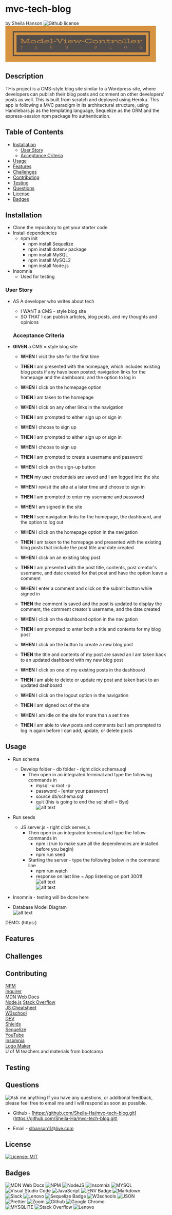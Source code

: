 # mvc-tech-blog<!-- omit from toc -->
by Sheila Hanson ![Github license](https://img.shields.io/badge/license-MIT-blue.svg)  
![alt text](assets/img/logo.png)  
## Description <!-- omit from toc -->
THis project is a CMS-style blog site similar to a Wordpress site, where developers can publish their blog posts and comment on other developers' posts as well. This is built from scratch and deployed using Heroku. This app is following a MVC paradigm in its architectural structure, using Handlebars.js as the templating language, Sequelize as the ORM and the express-session npm package fro authentication.

## Table of Contents <!-- omit from toc -->
  
- [Installation](#installation)
  - [User Story](#user-story)
  - [Acceptance Criteria](#acceptance-criteria)
- [Usage](#usage)
- [Features](#features)
- [Challenges](#challenges)
- [Contributing](#contributing)
- [Testing](#testing)
- [Questions](#questions)
- [License](#license)
- [Badges](#badges)
    

## Installation
- Clone the repository to get your starter code  
- Install dependencies
  - npm init  
    - npm install Sequelize  
    - npm install dotenv package  
    -  npm install MySQL  
    -  npm install MySQL2  
    -  npm install Node.js  
 - Insomnia
   - Used for testing
  
  ### User Story
- AS A developer who writes about tech    
    - I WANT a CMS - style blog site  
    - SO THAT I can publish articles, blog posts, and my thoughts and opinions  
  
  ### Acceptance Criteria  
-  **GIVEN** a CMS = style blog site
     - **WHEN** I visit the site for the first time
     - **THEN** I am presented with the homepage, which includes existing blog posts if any have been posted; navigation links for the homepage and the dashboard; and the option to log in  


     - **WHEN**  I click on the homepage option
     - **THEN** I am taken to the homepage  

     - **WHEN** I click on any other links in the navigation
     - **THEN** I am prompted to either sign up or sign in  

     - **WHEN** I choose to sign up
     - **THEN** I am prompted to either sign up or sign in  

     - **WHEN** I choose to sign up
     - **THEN** I am prompted to create a username and password  

     - **WHEN** I click on the sign-up button
     - **THEN** my user credentials are saved and I am logged into the site  

     - **WHEN** I revisit the site at a later time and choose to sign in
     - **THEN** I am prompted to enter my username and password  

     - **WHEN**  I am signed in the site
     - **THEN**  I see navigation links for the homepage, the dashboard, and the option to log out  

     - **WHEN** I click on the homepage option in the navigation
     - **THEN** I am taken to the homepage and presented with the existing blog posts that include the post title and date created

     - **WHEN** I click on an existing blog post
     - **THEN** I am presented with the post title, contents, post creator's username, and date created for that post and have the option leave a comment  

     - **WHEN** I enter a comment and click on the submit button while signed in
     - **THEN** the comment is saved and the post is updated to display the comment, the comment creator's username, and the date created  

     - **WHEN** I click on the dashboard option in the navigation
     - **THEN** I am prompted to enter both a title and contents for my blog post  

     - **WHEN** I click on the button to create a new blog post
     - **THEN** the title and contents of my post are saved an I am taken back to an updated dashboard with my new blog post  

     - **WHEN** I click on one of my existing posts in the dashboard
     - **THEN** I am able to delete or update my post and taken back to an updated dashboard  

     - **WHEN** I click on the logout option in the navigation
     - **THEN** I am signed out of the site  

     - **WHEN** I am idle on the site for more than a set time
     - **THEN** I am able to view posts and comments but I am prompted to log in again before I can add, update, or delete posts



      
## Usage 
- Run schema
  -  Develop folder - db folder - right click schema.sql 
      -  Then open in an integrated terminal and type the following commands in  
           -  mysql -u root -p  
           -  password - [enter your password]  
           -  source db/schema.sql  
           -  quit (this is going to end the sql shell = Bye)  
   ![alt text](assets/img/mysqlstartup.png)
- Run seeds
  - JS server.js - right click server.js
      - Then open in an integrated terminal and type the follow commands in  
          - npm i (run to make sure all the dependencies are installed before you begin)
          - npm run seed  
      - Starting the server - type the following below in the command line
          - npm run watch  
           - response on last line = App listening on port 3001!  
  ![alt text](assets/img/npmi.png)  
![alt text](assets/img/npmrunwatch.png)
- Insomnia - testing will be done here

 - Database Model Diagram  
![alt text](<assets/img/EER Diagram.png>)  
  
  DEMO: (https:)

## Features
 

## Challenges  



## Contributing
[NPM](https://www.npmjs.com/package/inquirer/v/8.2.4?activeTab=readme#installation)  
[Inquirer](https://www.npmjs.com/package/inquirer/v/8.2.4)  
[MDN Web Docs](https://developer.mozilla.org/en-US/docs/Web)    
[Node.js](https://nodejs.org/docs/latest/api/) 
[Stack Overflow](https://stackoverflow.com/?newreg=67d94556b887449fa2885dadf54a5439)  
[JS Cheatsheet](https://htmlcheatsheet.com/js/)  
[W3school](https://www.w3schools.com/)  
[DEV](https://dev.to/envoy_/150-badges-for-github-pnk#contact)  
[Shields](https://shields.io/)  
[Sequelize](https://sequelize.org/docs/v6/getting-started/)   
[YouTube](https://youtube.com)  
[Insomnia](https://insomnia.rest)  
[Logo Maker](https://logo.com/)  
U of M teachers and materials from bootcamp

## Testing



## Questions
![Ask me anything](https://img.shields.io/badge/Ask%20me-anything-1abc9c.svg)
If you have any questions, or additional feedback, please feel free to email me and I will respond as soon as possible.
    
* Github -
[https://github.com/Sheila-Ha/mvc-tech-blog.git](https://github.com/Sheila-Ha/mvc-tech-blog.git)

* Email -
slhanson11@live.com

## License 

[![License: MIT](https://img.shields.io/badge/License-MIT-yellow.svg)](https://opensource.org/licenses/MIT)



## Badges
![MDN Web Docs](https://img.shields.io/badge/MDN_Web_Docs-black?style=for-the-badge&logo=mdnwebdocs&logoColor=white)  ![NPM](https://img.shields.io/badge/NPM-%23CB3837.svg?style=for-the-badge&logo=npm&logoColor=white)
![NodeJS](https://img.shields.io/badge/node.js-6DA55F?style=for-the-badge&logo=node.js&logoColor=white) ![Insomnia](https://img.shields.io/badge/Insomnia-black?logo=insomnia&logoColor=5849BE) ![MYSQL](https://img.shields.io/badge/MySQL-005C84?style=for-the-badge&logo=mysql&logoColor=white)    
![Visual Studio Code](https://img.shields.io/badge/Visual%20Studio%20Code-0078d7.svg?style=for-the-badge&logo=visual-studio-code&logoColor=white)
![JavaScript](https://img.shields.io/badge/javascript-%23323330.svg?style=for-the-badge&logo=javascript&logoColor=%23F7DF1E)  ![.ENV Badge](https://img.shields.io/badge/.ENV-ECD53F?logo=dotenv&logoColor=000&style=flat-square) 
![Markdown](https://img.shields.io/badge/markdown-%23000000.svg?style=for-the-badge&logo=markdown&logoColor=white)   
![Slack](https://img.shields.io/badge/Slack-4A154B?style=for-the-badge&logo=slack&logoColor=white)  ![Lenovo](https://img.shields.io/badge/lenovo-E2231A?style=for-the-badge&logo=lenovo&logoColor=white)  ![Sequelize Badge](https://img.shields.io/badge/Sequelize-52B0E7?logo=sequelize&logoColor=fff&style=flat-square)
![W3schools](https://img.shields.io/badge/W3Schools-04AA6D?style=for-the-badge&logo=W3Schools&logoColor=white) ![JSON](https://img.shields.io/badge/json-5E5C5C?style=for-the-badge&logo=json&logoColor=red)  
![Prettier](https://img.shields.io/badge/prettier-1A2C34?style=for-the-badge&logo=prettier&logoColor=F7BA3E) ![Zoom](https://img.shields.io/badge/Zoom-2D8CFF?style=for-the-badge&logo=zoom&logoColor=white) ![Github](https://img.shields.io/badge/GitHub-100000?style=for-the-badge&logo=github&logoColor=white)  ![Google Chrome](https://img.shields.io/badge/Google_chrome-4285F4?style=for-the-badge&logo=Google-chrome&logoColor=white)  
![MYSQLITE](https://img.shields.io/badge/Sqlite-003B57?style=for-the-badge&logo=sqlite&logoColor=white) ![Stack Overflow](https://img.shields.io/badge/Stack_Overflow-FE7A16?style=for-the-badge&logo=stack-overflow&logoColor=white)  ![Lenovo](https://img.shields.io/badge/lenovo%20laptop-E2231A?style=for-the-badge&logo=lenovo&logoColor=white)  

